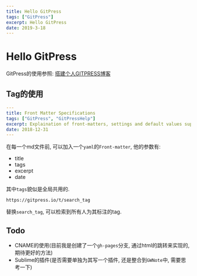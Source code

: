 ```yaml
---
title: Hello GitPress
tags: ["GitPress"]
excerpt: Hello GitPress
date: 2019-3-18
---
```


# Hello GitPress

GitPress的使用参照: [搭建个人GITPRESS博客](https://gitpress.io/@yangshijie/how-to-build-gitpress-blog)

## Tag的使用

```YAML
---
title: Front Matter Specifications
tags: ["GitPress", "GitPressHelp"]
excerpt: Explaination of front-matters, settings and default values supported by GitPress.
date: 2018-12-31
---
```

在每一个md文件前, 可以加入一个`yaml`的`Front-matter`, 他的参数有:  
- title
- tags
- excerpt
- date

其中`tags`貌似是全局共用的.   
```
https://gitpress.io/t/search_tag
```
替换`search_tag`, 可以检索到所有人为其标注的tag.  


## Todo

- CNAME的使用(目前我是创建了一个`gh-pages`分支, 通过html的跳转来实现的, 期待更好的方法)
- Sublime的插件(是否需要单独为其写一个插件, 还是整合到`GWNote`中, 需要思考一下)
